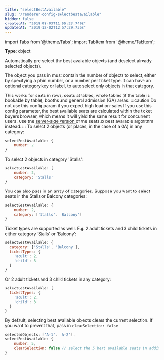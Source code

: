 ```yaml
---
title: "selectBestAvailable"
slug: "/renderer-config-selectbestavailable"
hidden: false
createdAt: "2018-08-03T11:55:23.746Z"
updatedAt: "2019-12-02T12:57:29.735Z"
---
```


import Tabs from '@theme/Tabs';
import TabItem from '@theme/TabItem';

**Type**: object

Automatically pre-select the best available objects (and deselect already selected objects).

The object you pass in must contain the number of objects to select, either by specifying a plain number, or a number per ticket type. It can have an optional category key or label, to auto select only objects in that category.

This works for seats in rows, seats at tables, whole tables (if the table is bookable by table), booths and general admission (GA) areas. 
:::caution Do not use this config param if you expect high load on-sales
If you use this config parameter, the best available seats are calculated within the ticket buyers browser, which means it will yield the same result for concurrent users. 
Use the [server-side version ](https://docs.seats.io/docs/api-best-available) of the seats.io best available algorithm instead.
:::
To select 2 objects (or places, in the case of a GA) in any category:

```javascript
selectBestAvailable: {
    number: 2
}
```

To select 2 objects in category 'Stalls':

```javascript
selectBestAvailable: {
    number: 2,
    category: 'Stalls'
}
```

You can also pass in an array of categories. Suppose you want to select seats in the Stalls or Balcony categories:

```javascript
selectBestAvailable: {
    number: 2,
    category: ['Stalls', 'Balcony']
}
```

Ticket types are supported as well. E.g. 2 adult tickets and 3 child tickets in either category ‘Stalls’ or ‘Balcony’:

```javascript
selectBestAvailable: {
  category: ['Stalls', 'Balcony'],
  ticketTypes: {
    'adult': 2,
    'child': 3
  }
}
```

Or 2 adult tickets and 3 child tickets in any category:

```javascript
selectBestAvailable: {
  ticketTypes: {
    'adult': 2,
    'child': 3
  }
}
```

By default, selecting best available objects clears the current selection. If you want to prevent that, pass in `clearSelection: false`

```javascript
selectedObjects: ['A-1', 'A-2'],
selectBestAvailable: {
    number: 5,
    clearSelection: false // select the 5 best available seats in addition to A-1 and A-2
}
```
